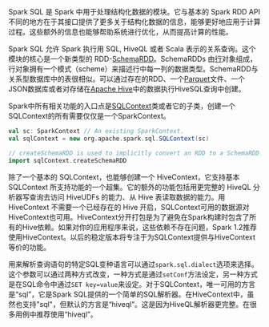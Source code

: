 Spark SQL 是 Spark 中用于处理结构化数据的模块。它与基本的 Spark RDD API 不同的地方在于其接口提供了更多关于结构化数据的信息，能够更好地应用于计算过程。这些额外的信息也能够帮助系统进行优化，从而提高计算的性能。

Spark SQL 允许 Spark 执行用 SQL, HiveQL 或者 Scala 表示的关系查询。这个模块的核心是一个新类型的 RDD-[SchemaRDD](http://spark.apache.org/docs/latest/api/scala/index.html#org.apache.spark.sql.SchemaRDD)。SchemaRDDs 由[行](http://spark.apache.org/docs/latest/api/scala/index.html#org.apache.spark.sql.package@Row:org.apache.spark.sql.catalyst.expressions.Row.type)对象组成，行对象拥有一个模式（scheme）来描述行中每一列的数据类型。SchemaRDD与关系型数据库中的表很相似。可以通过存在的RDD、一个[Parquet](http://parquet.io/)文件、一个JSON数据库或者对存储在[Apache Hive](http://hive.apache.org/)中的数据执行HiveSQL查询中创建。

Spark中所有相关功能的入口点是[SQLContext](http://spark.apache.org/docs/latest/api/scala/index.html#org.apache.spark.sql.SQLContext)类或者它的子类，创建一个SQLContext的所有需要仅仅是一个SparkContext。

```scala
val sc: SparkContext // An existing SparkContext.
val sqlContext = new org.apache.spark.sql.SQLContext(sc)

// createSchemaRDD is used to implicitly convert an RDD to a SchemaRDD.
import sqlContext.createSchemaRDD
```

除了一个基本的 SQLContext，也能够创建一个 HiveContext，它支持基本 SQLContext 所支持功能的一个超集。它的额外的功能包括用更完整的 HiveQL 分析器写查询去访问 HiveUDFs 的能力、从 Hive 表读取数据的能力。用 HiveContext 不需要一个已经存在的 Hive 开启，SQLContext可用的数据源对HiveContext也可用。HiveContext分开打包是为了避免在Spark构建时包含了所有的Hive依赖。如果对你的应用程序来说，这些依赖不存在问题，Spark 1.2推荐使用HiveContext。以后的稳定版本将专注于为SQLContext提供与HiveContext等价的功能。

用来解析查询语句的特定SQL变种语言可以通过`spark.sql.dialect`选项来选择。这个参数可以通过两种方式改变，一种方式是通过`setConf`方法设定，另一种方式是在SQL命令中通过`SET key=value`来设定。对于SQLContext，唯一可用的方言是“sql”，它是Spark SQL提供的一个简单的SQL解析器。在HiveContext中，虽然也支持"sql"，但默认的方言是“hiveql”。这是因为HiveQL解析器更完整。在很多用例中推荐使用“hiveql”。

